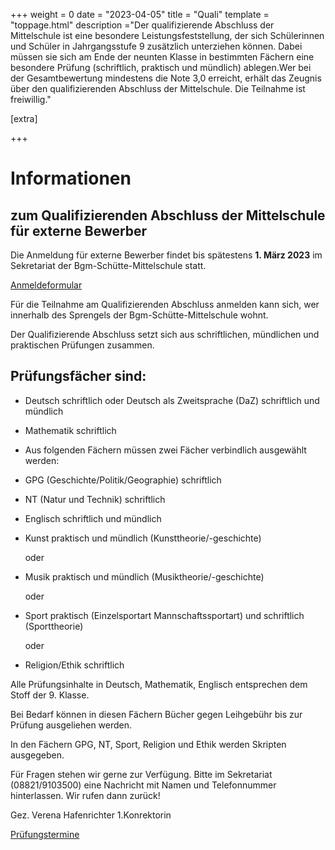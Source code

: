+++
weight = 0
date = "2023-04-05"
title = "Quali"
template = "toppage.html"
description ="Der qualifizierende Abschluss der Mittelschule ist eine besondere Leistungsfeststellung, der sich Schülerinnen und Schüler in Jahrgangsstufe 9 zusätzlich unterziehen können. Dabei müssen sie sich am Ende der neunten Klasse in bestimmten Fächern eine besondere Prüfung (schriftlich, praktisch und mündlich) ablegen.Wer bei der Gesamtbewertung mindestens die Note 3,0 erreicht, erhält das Zeugnis über den qualifizierenden Abschluss der Mittelschule. Die Teilnahme ist freiwillig."

[extra]

+++


# Informationen
## zum Qualifizierenden Abschluss der Mittelschule für externe Bewerber

Die Anmeldung für externe Bewerber findet bis spätestens **1\. März 2023** im Sekretariat der Bgm-Schütte-Mittelschule statt.

[Anmeldeformular](/downloads/)

Für die Teilnahme am Qualifizierenden Abschluss anmelden kann sich, wer innerhalb des Sprengels der Bgm-Schütte-Mittelschule wohnt.

Der Qualifizierende Abschluss setzt sich aus schriftlichen, mündlichen und praktischen Prüfungen zusammen.

## Prüfungsfächer sind:


- Deutsch schriftlich oder Deutsch als Zweitsprache (DaZ) schriftlich und mündlich

- Mathematik schriftlich

- Aus folgenden Fächern müssen zwei Fächer verbindlich ausgewählt werden:

- GPG (Geschichte/Politik/Geographie) schriftlich

- NT (Natur und Technik) schriftlich

- Englisch schriftlich und mündlich

  

- Kunst praktisch und mündlich (Kunsttheorie/-geschichte)

      oder

  

- Musik praktisch und mündlich (Musiktheorie/-geschichte)

      oder

  

- Sport praktisch (Einzelsportart Mannschaftssportart) und schriftlich (Sporttheorie)

      oder


- Religion/Ethik schriftlich

Alle Prüfungsinhalte in Deutsch, Mathematik, Englisch entsprechen dem Stoff der 9. Klasse.

Bei Bedarf können in diesen Fächern Bücher gegen Leihgebühr bis zur Prüfung ausgeliehen werden.

In den Fächern GPG, NT, Sport, Religion und Ethik werden Skripten ausgegeben.

Für Fragen stehen wir gerne zur Verfügung. Bitte im Sekretariat (08821/9103500) eine Nachricht mit Namen und Telefonnummer hinterlassen. Wir rufen dann zurück!

Gez. Verena Hafenrichter 1.Konrektorin

[Prüfungstermine](/schullebenseiten/prufungstermine/#quali)   

